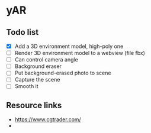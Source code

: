 # yAR

## Todo list
- [x] Add a 3D environment model, high-poly one
- [ ] Render 3D environment model to a webview (file fbx)
- [ ] Can control camera angle
- [ ] Background eraser
- [ ] Put background-erased photo to scene
- [ ] Capture the scene
- [ ] Smooth it

## Resource links
- https://www.cgtrader.com/
- 